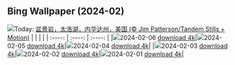 ## Bing Wallpaper (2024-02)
![](https://cn.bing.com/th?id=OHR.LakeTahoeRock_ZH-CN5770740919_UHD.jpg&w=1000)Today: [盆景岩，太浩湖，内华达州，美国 (© Jim Patterson/Tandem Stills + Motion)](https://cn.bing.com/th?id=OHR.LakeTahoeRock_ZH-CN5770740919_UHD.jpg)
|      |      |      |
| :----: | :----: | :----: |
|![](https://cn.bing.com/th?id=OHR.LakeTahoeRock_ZH-CN5770740919_UHD.jpg&pid=hp&w=384&h=216&rs=1&c=4)2024-02-06 [download 4k](https://cn.bing.com/th?id=OHR.LakeTahoeRock_ZH-CN5770740919_UHD.jpg)|![](https://cn.bing.com/th?id=OHR.LakeBledSunrise_ZH-CN5580697031_UHD.jpg&pid=hp&w=384&h=216&rs=1&c=4)2024-02-05 [download 4k](https://cn.bing.com/th?id=OHR.LakeBledSunrise_ZH-CN5580697031_UHD.jpg)|![](https://cn.bing.com/th?id=OHR.DevetashkaCave_ZH-CN5186222166_UHD.jpg&pid=hp&w=384&h=216&rs=1&c=4)2024-02-04 [download 4k](https://cn.bing.com/th?id=OHR.DevetashkaCave_ZH-CN5186222166_UHD.jpg)|
|![](https://cn.bing.com/th?id=OHR.VeniceCarnival_ZH-CN4965898587_UHD.jpg&pid=hp&w=384&h=216&rs=1&c=4)2024-02-03 [download 4k](https://cn.bing.com/th?id=OHR.VeniceCarnival_ZH-CN4965898587_UHD.jpg)|![](https://cn.bing.com/th?id=OHR.AlpineMarmot_ZH-CN3818584615_UHD.jpg&pid=hp&w=384&h=216&rs=1&c=4)2024-02-02 [download 4k](https://cn.bing.com/th?id=OHR.AlpineMarmot_ZH-CN3818584615_UHD.jpg)|![](https://cn.bing.com/th?id=OHR.HalbinselJasmund_ZH-CN2110869056_UHD.jpg&pid=hp&w=384&h=216&rs=1&c=4)2024-02-01 [download 4k](https://cn.bing.com/th?id=OHR.HalbinselJasmund_ZH-CN2110869056_UHD.jpg)|
